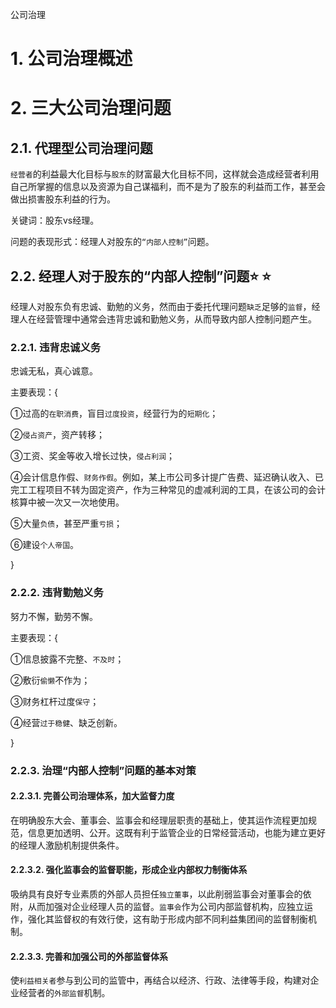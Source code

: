 公司治理

# 1. 公司治理概述

# 2. 三大公司治理问题

## 2.1. 代理型公司治理问题

`经营者`的利益最大化目标与`股东`的财富最大化目标不同，这样就会造成经营者利用自己所掌握的信息以及资源为自己谋福利，而不是为了股东的利益而工作，甚至会做出损害股东利益的行为。

关键词：股东vs经理。

问题的表现形式：经理人对股东的`“内部人控制”`问题。

## 2.2. 经理人对于股东的“内部人控制”问题:star: :star: 

经理人对股东负有忠诚、勤勉的义务，然而由于委托代理问题`缺乏`足够的`监督`，经理人在经营管理中通常会违背忠诚和勤勉义务，从而导致内部人控制问题产生。

### 2.2.1. 违背忠诚义务

忠诚无私，真心诚意。

主要表现：{

①过高的`在职消费`，盲目`过度投资`，经营行为的`短期化`；

②`侵占资产`，资产转移；

③工资、奖金等收入增长过快，`侵占利润`；

④会计信息作假、`财务作假`。例如，某上市公司多计提广告费、延迟确认收入、已完工工程项目不转为固定资产，作为三种常见的虚减利润的工具，在该公司的会计核算中被一次又一次地使用。

⑤大量`负债`，甚至严重`亏损`；

⑥建设`个人帝国`。

}

### 2.2.2. 违背勤勉义务

努力不懈，勤劳不懈。

主要表现：{

①信息披露不完整、`不及时`；

②敷衍`偷懒`不作为；

③财务杠杆过度`保守`；

④经营`过于稳健`、缺乏创新。

}

### 2.2.3. 治理“内部人控制”问题的基本对策

#### 2.2.3.1. 完善公司治理体系，加大监督力度

在明确股东大会、董事会、监事会和经理层职责的基础上，使其运作流程更加规范，信息更加透明、公开。这既有利于监管企业的日常经营活动，也能为建立更好的经理人激励机制提供条件。

#### 2.2.3.2. 强化监事会的监督职能，形成企业内部权力制衡体系

吸纳具有良好专业素质的外部人员担任`独立董事`，以此削弱监事会对董事会的依附，从而加强对企业经理人员的监督。`监事会`作为公司内部监督机构，应独立运作，强化其监督权的有效行使，这有助于形成内部不同利益集团间的监督制衡机制。

#### 2.2.3.3. 完善和加强公司的外部监督体系

使`利益相关者`参与到公司的监管中，再结合以经济、行政、法律等手段，构建对企业经营者的`外部监督`机制。
